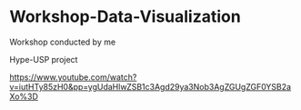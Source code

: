 # Workshop-Data-Visualization

Workshop conducted by me

Hype-USP project

https://www.youtube.com/watch?v=iutHTy85zH0&pp=ygUdaHlwZSB1c3Agd29ya3Nob3AgZGUgZGF0YSB2aXo%3D
